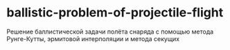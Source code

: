 # ballistic-problem-of-projectile-flight
Решение баллистической задачи полёта снаряда с помощью метода Рунге-Кутты, эрмитовой интерполяции и метода секущих
